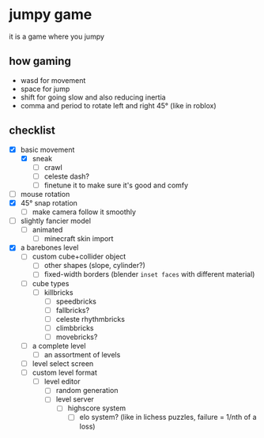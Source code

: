 # jumpy game
it is a game where you jumpy

## how gaming
- wasd for movement
- space for jump
- shift for going slow and also reducing inertia
- comma and period to rotate left and right 45° (like in roblox)

## checklist
- [x] basic movement
  - [x] sneak
	  - [ ] crawl
	- [ ] celeste dash?
	- [ ] finetune it to make sure it's good and comfy
- [ ] mouse rotation
- [x] 45° snap rotation
  - [ ] make camera follow it smoothly
- [ ] slightly fancier model
  - [ ] animated
	- [ ] minecraft skin import
- [x] a barebones level
	- [ ] custom cube+collider object
	  - [ ] other shapes (slope, cylinder?)
	  - [ ] fixed-width borders (blender `inset faces` with different material)
	- [ ] cube types
	  - [ ] killbricks
		- [ ] speedbricks
		- [ ] fallbricks?
		- [ ] celeste rhythmbricks
		- [ ] climbbricks
		- [ ] movebricks?
	- [ ] a complete level
		- [ ] an assortment of levels
	- [ ] level select screen
	- [ ] custom level format
	  - [ ] level editor
		- [ ] random generation
		- [ ] level server
		  - [ ] highscore system
			- [ ] elo system? (like in lichess puzzles, failure = 1/nth of a loss)

